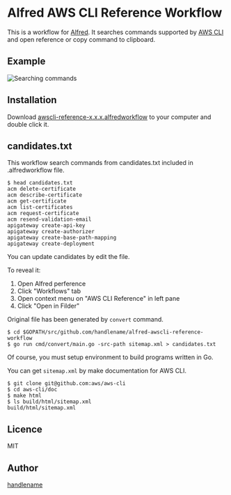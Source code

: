 # Alfred AWS CLI Reference Workflow

This is a workflow for [Alfred](http://www.alfredapp.com/).
It searches commands supported by [AWS CLI](https://aws.amazon.com/cli/?nc1=h_ls) and open reference or copy command to clipboard.

## Example

![Searching commands](https://cloud.githubusercontent.com/assets/115636/25463718/14aea92e-2b33-11e7-8c95-15f11a5178a8.png)

## Installation

Download [awscli-reference-x.x.x.alfredworkflow](https://github.com/handlename/alfred-awscli-reference-workflow/releases) to your computer and double click it.

## candidates.txt

This workflow search commands from candidates.txt included in .alfredworkflow file.

```
$ head candidates.txt
acm delete-certificate
acm describe-certificate
acm get-certificate
acm list-certificates
acm request-certificate
acm resend-validation-email
apigateway create-api-key
apigateway create-authorizer
apigateway create-base-path-mapping
apigateway create-deployment
```

You can update candidates by edit the file.

To reveal it:

1. Open Alfred perference
1. Click "Workflows" tab
1. Open context menu on "AWS CLI Reference" in left pane
1. Click "Open in Filder"

Original file has been generated by `convert` command.

```
$ cd $GOPATH/src/github.com/handlename/alfred-awscli-reference-workflow
$ go run cmd/convert/main.go -src-path sitemap.xml > candidates.txt
```

Of course, you must setup environment to build programs written in Go.

You can get `sitemap.xml` by make documentation for AWS CLI.

```
$ git clone git@github.com:aws/aws-cli
$ cd aws-cli/doc
$ make html
$ ls build/html/sitemap.xml
build/html/sitemap.xml
```

## Licence

MIT

## Author

[handlename](https://github.com/handlename)
